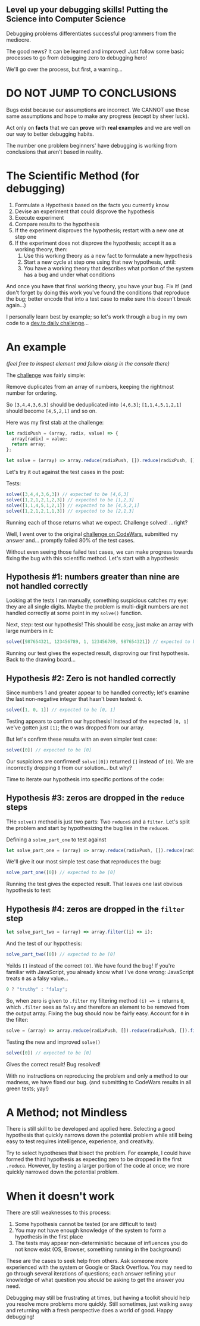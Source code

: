 ## Level up your debugging skills! Putting the Science into Computer Science


Debugging problems differentiates successful programmers from the mediocre. 

The good news? It can be learned and improved! Just follow some basic processes to go from debugging zero to debugging hero!

We'll go over the process, but first, a warning...

# DO NOT JUMP TO CONCLUSIONS

Bugs exist because our assumptions are incorrect. We CANNOT use those same assumptions and hope to make any progress (except by sheer luck).

Act only on **facts** that we can **prove** with **real examples** and we are well on our way to better debugging habits.

The number one problem beginners' have debugging is working from conclusions that aren't based in reality.

# The Scientific Method (for debugging)

1. Formulate a Hypothesis based on the facts you currently know
2. Devise an experiment that could disprove the hypothesis
3. Execute experiment
4. Compare results to the hypothesis
5. If the experiment disproves the hypothesis; restart with a new one at step one
6. If the experiment does not disprove the hypothesis; accept it as a working theory, then:
    1. Use this working theory as a new fact to formulate a new hypothesis
    2. Start a new cycle at step one using that new hypothesis, until:
    3. You have a working theory that describes what portion of the system has a bug and under what conditions

And once you have that final working theory, you have your bug. Fix it! (and don't forget by doing this work you've found the conditions that reproduce the bug; better encode that into a test case to make sure this doesn't break again...)

I personally learn best by example; so let's work through a bug in my own code to a [dev.to daily challenge](https://dev.to/kallmanation/comment/12l2b)...

# An example

_(feel free to inspect element and follow along in the console there)_

The [challenge](https://dev.to/thepracticaldev/daily-challenge-273-remove-duplicates-33mn) was fairly simple:

Remove duplicates from an array of numbers, keeping the rightmost number for ordering.

So `[3,4,4,3,6,3]` should be deduplicated into `[4,6,3]`; `[1,1,4,5,1,2,1]` should become `[4,5,2,1]` and so on.

Here was my first stab at the challenge:
```js
let radixPush = (array, radix, value) => {
  array[radix] = value;
  return array;
};

let solve = (array) => array.reduce(radixPush, []).reduce(radixPush, []).filter((i) => i);
```

Let's try it out against the test cases in the post:

Tests:
```js
solve([3,4,4,3,6,3]) // expected to be [4,6,3]
solve([1,2,1,2,1,2,3]) // expected to be [1,2,3]
solve([1,1,4,5,1,2,1]) // expected to be [4,5,2,1]
solve([1,2,1,2,1,1,3]) // expected to be [2,1,3]
```

Running each of those returns what we expect. Challenge solved! ...right?

Well, I went over to the original [challenge on CodeWars](https://www.codewars.com/kata/5ba38ba180824a86850000f7), submitted my answer and... promptly failed 80% of the test cases.

Without even seeing those failed test cases, we can make progress towards fixing the bug with this scientific method. Let's start with a hypothesis:

## Hypothesis #1: numbers greater than nine are not handled correctly

Looking at the tests I ran manually, something suspicious catches my eye: they are all single digits. Maybe the problem is multi-digit numbers are not handled correctly at some point in my `solve()` function.

Next, step: test our hypothesis! This should be easy, just make an array with large numbers in it:

```js
solve([987654321, 123456789, 1, 123456789, 987654321]) // expected to be [1, 123456789, 987654321]
```

Running our test gives the expected result, disproving our first hypothesis. Back to the drawing board...

## Hypothesis #2: Zero is not handled correctly

Since numbers 1 and greater appear to be handled correctly; let's examine the last non-negative integer that hasn't been tested: `0`.

```js
solve([1, 0, 1]) // expected to be [0, 1]
```

Testing appears to confirm our hypothesis! Instead of the expected `[0, 1]` we've gotten just `[1]`; the `0` was dropped from our array.

But let's confirm these results with an even simpler test case:

```js
solve([0]) // expected to be [0]
```

Our suspicions are confirmed! `solve([0])` returned `[]` instead of `[0]`. We are incorrectly dropping `0` from our solution... but why?

Time to iterate our hypothesis into specific portions of the code:

## Hypothesis #3: zeros are dropped in the `reduce` steps

THe `solve()` method is just two parts: Two `reduce`s and a `filter`. Let's split the problem and start by hypothesizing the bug lies in the `reduce`s.

Defining a `solve_part_one` to test against
```js
let solve_part_one = (array) => array.reduce(radixPush, []).reduce(radixPush, []);
```

We'll give it our most simple test case that reproduces the bug:
```js
solve_part_one([0]) // expected to be [0]
```

Running the test gives the expected result. That leaves one last obvious hypothesis to test:

## Hypothesis #4: zeros are dropped in the `filter` step

```js
let solve_part_two = (array) => array.filter((i) => i);
```

And the test of our hypothesis:
```js
solve_part_two([0]) // expected to be [0]
```

Yeilds `[]` instead of the correct `[0]`. We have found the bug! If you're familiar with JavaScript, you already know what I've done wrong: JavaScript treats `0` as a falsy value...

```js
0 ? "truthy" : "falsy";
```

So, when zero is given to `.filter` my filtering method `(i) => i` returns `0`, which `.filter` sees as `falsy` and therefore an element to be removed from the output array. Fixing the bug should now be fairly easy. Account for `0` in the filter:
```js
solve = (array) => array.reduce(radixPush, []).reduce(radixPush, []).filter((i) => i || i === 0);
```

Testing the new and improved `solve()`
```js
solve([0]) // expected to be [0]
```

Gives the correct result! Bug resolved!

With no instructions on reproducing the problem and only a method to our madness, we have fixed our bug. (and submitting to CodeWars results in all green tests; yay!)

# A Method; not Mindless

There is still skill to be developed and applied here. Selecting a good hypothesis that quickly narrows down the potential problem while still being easy to test requires intelligence, experience, and creativity.

Try to select hypotheses that bisect the problem. For example, I could have formed the third hypothesis as expecting zero to be dropped in the first `.reduce`. However, by testing a larger portion of the code at once; we more quickly narrowed down the potential problem.

# When it doesn't work

There are still weaknesses to this process:
1. Some hypothesis cannot be tested (or are difficult to test)
2. You may not have enough knowledge of the system to form a hypothesis in the first place
3. The tests may appear non-deterministic because of influences you do not know exist (OS, Browser, something running in the background)

These are the cases to seek help from others. Ask someone more experienced with the system or Google or Stack Overflow. You may need to go through several iterations of questions; each answer refining your knowledge of what question you _should_ be asking to get the answer you need.

Debugging may still be frustrating at times, but having a toolkit should help you resolve more problems more quickly. Still sometimes, just walking away and returning with a fresh perspective does a world of good. Happy debugging!
